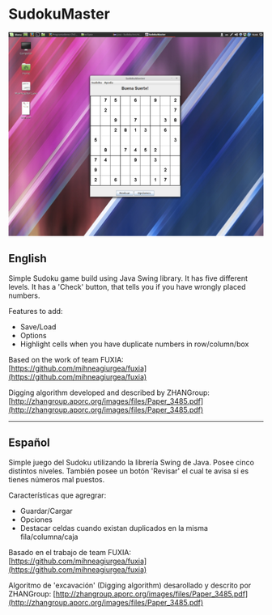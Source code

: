 # SudokuMaster

![Sudoku Screenshot](screenshot.png)

## English

Simple Sudoku game build using Java Swing library. It has five different levels. It has a 'Check' button, that tells you if you have wrongly placed numbers.

Features to add:
* Save/Load
* Options
* Highlight cells when you have duplicate numbers in row/column/box

Based on the work of team FUXIA: [https://github.com/mihneagiurgea/fuxia](https://github.com/mihneagiurgea/fuxia)

Digging algorithm developed and described by ZHANGroup: [http://zhangroup.aporc.org/images/files/Paper_3485.pdf](http://zhangroup.aporc.org/images/files/Paper_3485.pdf)

***
## Español
Simple juego del Sudoku utilizando la librería Swing de Java. Posee cinco distintos niveles. También posee un botón 'Revisar' el cual te avisa si es tienes números mal puestos.

Características que agregrar:
* Guardar/Cargar
* Opciones
* Destacar celdas cuando existan duplicados en la misma fila/columna/caja

Basado en el trabajo de team FUXIA: [https://github.com/mihneagiurgea/fuxia](https://github.com/mihneagiurgea/fuxia)

Algoritmo de 'excavación' (Digging algorithm) desarollado y descrito por ZHANGroup: [http://zhangroup.aporc.org/images/files/Paper_3485.pdf](http://zhangroup.aporc.org/images/files/Paper_3485.pdf)
